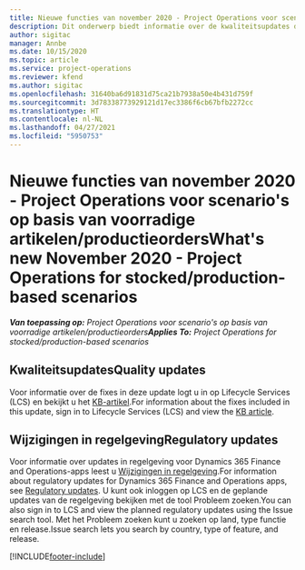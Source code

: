 ```yaml
---
title: Nieuwe functies van november 2020 - Project Operations voor scenario's op basis van voorradige artikelen/productieorders
description: Dit onderwerp biedt informatie over de kwaliteitsupdates die beschikbaar zijn in de release van november 2020 van Project Operations voor scenario's op basis van voorradige artikelen/productieorders.
author: sigitac
manager: Annbe
ms.date: 10/15/2020
ms.topic: article
ms.service: project-operations
ms.reviewer: kfend
ms.author: sigitac
ms.openlocfilehash: 31640ba6d91831d75ca21b7938a50e4b431d759f
ms.sourcegitcommit: 3d78338773929121d17ec3386f6cb67bfb2272cc
ms.translationtype: HT
ms.contentlocale: nl-NL
ms.lasthandoff: 04/27/2021
ms.locfileid: "5950753"
---
```

# <a name="whats-new-november-2020---project-operations-for-stockedproduction-based-scenarios"></a><span data-ttu-id="8180c-103">Nieuwe functies van november 2020 - Project Operations voor scenario's op basis van voorradige artikelen/productieorders</span><span class="sxs-lookup"><span data-stu-id="8180c-103">What's new November 2020 - Project Operations for stocked/production-based scenarios</span></span>

<span data-ttu-id="8180c-104">_**Van toepassing op:** Project Operations voor scenario's op basis van voorradige artikelen/productieorders_</span><span class="sxs-lookup"><span data-stu-id="8180c-104">_**Applies To:** Project Operations for stocked/production-based scenarios_</span></span>

## <a name="quality-updates"></a><span data-ttu-id="8180c-105">Kwaliteitsupdates</span><span class="sxs-lookup"><span data-stu-id="8180c-105">Quality updates</span></span>

<span data-ttu-id="8180c-106">Voor informatie over de fixes in deze update logt u in op Lifecycle Services (LCS) en bekijkt u het [KB-artikel](https://fix.lcs.dynamics.com/Issue/Details?bugId=488609&amp;dbType=3&amp;qc=8251e8e1d5e2386de850599926c1adc3fec8e2ba25308036d22cdfe0a1c28fc7).</span><span class="sxs-lookup"><span data-stu-id="8180c-106">For information about the fixes included in this update, sign in to Lifecycle Services (LCS) and view the [KB article](https://fix.lcs.dynamics.com/Issue/Details?bugId=488609&amp;dbType=3&amp;qc=8251e8e1d5e2386de850599926c1adc3fec8e2ba25308036d22cdfe0a1c28fc7).</span></span>

## <a name="regulatory-updates"></a><span data-ttu-id="8180c-107">Wijzigingen in regelgeving</span><span class="sxs-lookup"><span data-stu-id="8180c-107">Regulatory updates</span></span>

<span data-ttu-id="8180c-108">Voor informatie over updates in regelgeving voor Dynamics 365 Finance and Operations-apps leest u [Wijzigingen in regelgeving](/dynamics365/finance/localizations/regulatory-updates).</span><span class="sxs-lookup"><span data-stu-id="8180c-108">For information about regulatory updates for Dynamics 365 Finance and Operations apps, see [Regulatory updates](/dynamics365/finance/localizations/regulatory-updates).</span></span> <span data-ttu-id="8180c-109">U kunt ook inloggen op LCS en de geplande updates van de regelgeving bekijken met de tool Probleem zoeken.</span><span class="sxs-lookup"><span data-stu-id="8180c-109">You can also sign in to LCS and view the planned regulatory updates using the Issue search tool.</span></span> <span data-ttu-id="8180c-110">Met het Probleem zoeken kunt u zoeken op land, type functie en release.</span><span class="sxs-lookup"><span data-stu-id="8180c-110">Issue search lets you search by country, type of feature, and release.</span></span>


[!INCLUDE[footer-include](../../includes/footer-banner.md)]